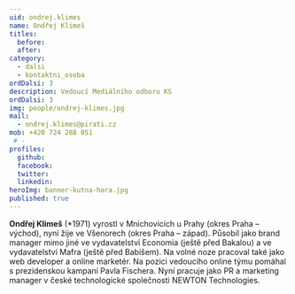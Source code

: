 ```yaml
---
uid: ondrej.klimes
name: Ondřej Klimeš
titles: 
  before: 
  after: 
category:
  - dalsi
  - kontaktni_osoba
ordDalsi: 3
description: Vedoucí Mediálního odboru KS
ordDalsi: 3
img: people/ondrej-klimes.jpg
mail:
  - ondrej.klimes@pirati.cz
mob: +420 724 288 051
 # -
profiles:
  github:
  facebook:
  twitter:
  linkedin:
heroImg: banner-kutna-hora.jpg
published: true
---
```


**Ondřej Klimeš**  (*1971) vyrostl v Mnichovicích u Prahy (okres Praha – východ), nyní žije ve Všenorech (okres Praha – západ).
Působil jako brand manager mimo jiné ve vydavatelství Economia (ještě před Bakalou) a ve vydavatelství Mafra (ještě před Babišem). Na volné noze pracoval také jako web developer a online marketér.
Na pozici vedoucího online týmu pomáhal s prezidenskou kampaní Pavla Fischera.
Nyní pracuje jako PR a marketing manager v české technologické společnosti NEWTON Technologies.
